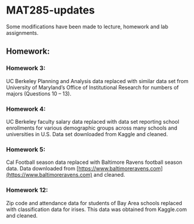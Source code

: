 # MAT285-updates

Some modifications have been made to lecture, homework and lab assignments.  

## Homework: 

### Homework 3: 
UC Berkeley Planning and Analysis data replaced with similar data set from University of Maryland’s Office of Institutional Research for numbers of majors (Questions 10 – 13). 

### Homework 4: 
UC Berkeley faculty salary data replaced with data set reporting school enrollments for various demographic groups across many schools and universities in U.S.  Data set downloaded from Kaggle and cleaned.  

### Homework 5: 
Cal Football season data replaced with Baltimore Ravens football season data.  Data downloaded from [https://www.baltimoreravens.com](https://www.baltimoreravens.com) and cleaned. 

### Homework 12: 
Zip code and attendance data for students of Bay Area schools replaced with classification data for irises.  This data was obtained from Kaggle.com and cleaned.  
